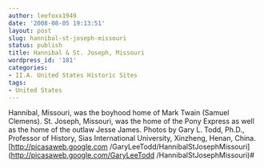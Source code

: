 ```yaml
---
author: leefoxx1949
date: '2008-08-05 19:13:51'
layout: post
slug: hannibal-st-joseph-missouri
status: publish
title: Hannibal & St. Joseph, Missouri
wordpress_id: '181'
categories:
- II.A. United States Historic Sites
tags:
- United States
---
```


Hannibal, Missouri, was the boyhood home of Mark Twain (Samuel Clemens). St.
Joseph, Missouri, was the home of the Pony Express as well as the home of the
outlaw Jesse James. Photos by Gary L. Todd, Ph.D., Professor of History, Sias
International University, Xinzheng, Henan, China. [http://picasaweb.google.com
/GaryLeeTodd/HannibalStJosephMissouri](http://picasaweb.google.com/GaryLeeTodd
/HannibalStJosephMissouri)#

